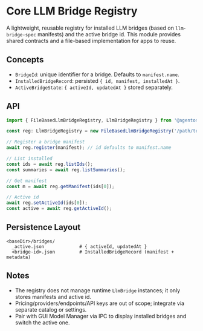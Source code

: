 # Core LLM Bridge Registry

A lightweight, reusable registry for installed LLM bridges (based on `llm-bridge-spec` manifests) and the active bridge id. This module provides shared contracts and a file-based implementation for apps to reuse.

## Concepts

- `BridgeId`: unique identifier for a bridge. Defaults to `manifest.name`.
- `InstalledBridgeRecord`: persisted `{ id, manifest, installedAt }`.
- `ActiveBridgeState`: `{ activeId, updatedAt }` stored separately.

## API

```ts
import { FileBasedLlmBridgeRegistry, LlmBridgeRegistry } from '@agentos/core';

const reg: LlmBridgeRegistry = new FileBasedLlmBridgeRegistry('/path/to/appdata');

// Register a bridge manifest
await reg.register(manifest); // id defaults to manifest.name

// List installed
const ids = await reg.listIds();
const summaries = await reg.listSummaries();

// Get manifest
const m = await reg.getManifest(ids[0]);

// Active id
await reg.setActiveId(ids[0]);
const active = await reg.getActiveId();
```

## Persistence Layout

```
<baseDir>/bridges/
  _active.json             # { activeId, updatedAt }
  <bridge-id>.json         # InstalledBridgeRecord (manifest + metadata)
```

## Notes

- The registry does not manage runtime `LlmBridge` instances; it only stores manifests and active id.
- Pricing/providers/endpoints/API keys are out of scope; integrate via separate catalog or settings.
- Pair with GUI Model Manager via IPC to display installed bridges and switch the active one.
